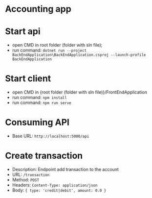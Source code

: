 # Accounting app

# Start api
- open CMD in root folder (folder with sln file);
- run command: `dotnet run --project BackEndApplication\BackEndApplication.csproj --launch-profile BackEndApplication`

# Start client
- open CMD in {root folder (folder with sln file)}/FrontEndApplication
- run command: `npm install`
- run command: `npm run serve`

# Consuming API
- Base URL: `http://localhost:5000/api`

# Create transaction
- Description: Endpoint add transaction to the account
- URL: `/transaction`
- Method: `POST`
- Headers: `Content-Type: application/json`
- Body: `{ type: 'credit|debit', amount: 0.0 }`
